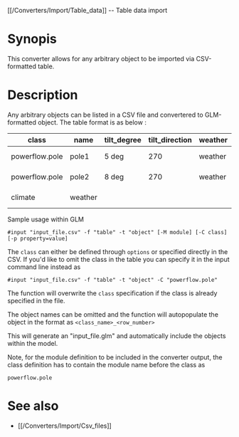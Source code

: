 [[/Converters/Import/Table_data]] -- Table data import

# Synopis

This converter allows for any arbitrary object to be imported via CSV-formatted table. 

# Description

Any arbitrary objects can be listed in a CSV file and convertered to GLM-formatted object. The table format is as below : 

class | name | tilt_degree | tilt_direction | weather | configuration | equipment_area | equipment_height | install_year	| repair_time | latitude | longitude | phases | nominal_voltage | tmyfile
--- | --- | --- | --- |--- |--- |--- |--- |--- |--- |--- |--- |--- |--- |---
powerflow.pole | pole1 | 5 deg | 270	| weather | WOOD-C-45/5 | | | 1990 | 1 h | 37.4275 | 122.1697 | ABC | 12470
powerflow.pole | pole2 | 8 deg | 270	| weather | WOOD-C-45/5 | | | 2000 | 8 h | 37.127 | 122.1646 | ABC | 12470
climate | weather | | 	|  |  | | |  |  |  |  |  | | CA-Chino_Airport.tmy3

Sample usage within GLM
~~~
#input "input_file.csv" -f "table" -t "object" [-M module] [-C class] [-p property=value]
~~~

The `class` can either be defined through `options` or specified directly in the CSV. If you'd like to omit the class in the table you can specify it in the input command line instead as 

~~~
#input "input_file.csv" -f "table" -t "object" -C "powerflow.pole"
~~~
The function will overwrite the `class` specification if the class is already specified in the file. 

The object names can be omitted and the function will autopopulate the object in the format as `<class_name>_<row_number>`

This will generate an "input_file.glm" and automatically include the objects within the model. 

Note, for the module definition to be included in the converter output, the class definition has to contain the module name before the class as 
~~~
powerflow.pole
~~~


# See also

* [[/Converters/Import/Csv_files]]
